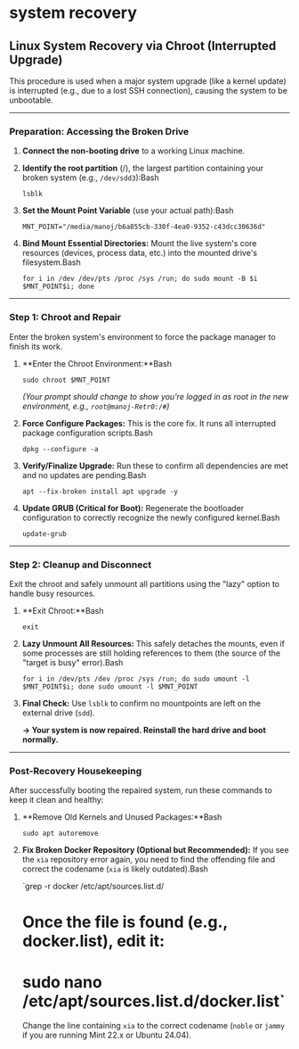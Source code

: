 # system recovery

## Linux System Recovery via Chroot (Interrupted Upgrade)

This procedure is used when a major system upgrade (like a kernel update) is interrupted (e.g., due to a lost SSH connection), causing the system to be unbootable.

---

### Preparation: Accessing the Broken Drive

1. **Connect the non-booting drive** to a working Linux machine.
2. **Identify the root partition** (/), the largest partition containing your broken system (e.g., `/dev/sdd3`):Bash
    
    `lsblk`
    
3. **Set the Mount Point Variable** (use your actual path):Bash
    
    `MNT_POINT="/media/manoj/b6a855cb-330f-4ea0-9352-c43dcc30636d"`
    
4. **Bind Mount Essential Directories:** Mount the live system's core resources (devices, process data, etc.) into the mounted drive's filesystem.Bash
    
    `for i in /dev /dev/pts /proc /sys /run; do sudo mount -B $i $MNT_POINT$i; done`
    

---

### Step 1: Chroot and Repair

Enter the broken system's environment to force the package manager to finish its work.

1. **Enter the Chroot Environment:**Bash
    
    `sudo chroot $MNT_POINT`
    
    *(Your prompt should change to show you're logged in as root in the new environment, e.g., `root@manoj-Retr0:/#`)*
    
2. **Force Configure Packages:** This is the core fix. It runs all interrupted package configuration scripts.Bash
    
    `dpkg --configure -a`
    
3. **Verify/Finalize Upgrade:** Run these to confirm all dependencies are met and no updates are pending.Bash
    
    `apt --fix-broken install
    apt upgrade -y`
    
4. **Update GRUB (Critical for Boot):** Regenerate the bootloader configuration to correctly recognize the newly configured kernel.Bash
    
    `update-grub`
    

---

### Step 2: Cleanup and Disconnect

Exit the chroot and safely unmount all partitions using the "lazy" option to handle busy resources.

1. **Exit Chroot:**Bash
    
    `exit`
    
2. **Lazy Unmount All Resources:** This safely detaches the mounts, even if some processes are still holding references to them (the source of the "target is busy" error).Bash
    
    `for i in /dev/pts /dev /proc /sys /run; do sudo umount -l $MNT_POINT$i; done
    sudo umount -l $MNT_POINT`
    
3. **Final Check:** Use `lsblk` to confirm no mountpoints are left on the external drive (`sdd`).
    
    **→ Your system is now repaired. Reinstall the hard drive and boot normally.**
    

---

### Post-Recovery Housekeeping

After successfully booting the repaired system, run these commands to keep it clean and healthy:

1. **Remove Old Kernels and Unused Packages:**Bash
    
    `sudo apt autoremove`
    
2. **Fix Broken Docker Repository (Optional but Recommended):**
If you see the `xia` repository error again, you need to find the offending file and correct the codename (`xia` is likely outdated).Bash
    
    `grep -r docker /etc/apt/sources.list.d/
    # Once the file is found (e.g., docker.list), edit it:
    # sudo nano /etc/apt/sources.list.d/docker.list`
    
    Change the line containing `xia` to the correct codename (`noble` or `jammy` if you are running Mint 22.x or Ubuntu 24.04).